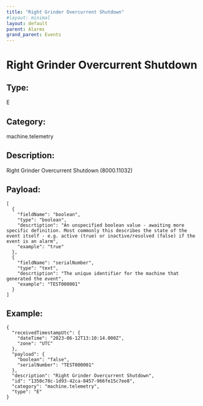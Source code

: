 ```yaml
---
title: "Right Grinder Overcurrent Shutdown"
#layout: minimal
layout: default
parent: Alarms
grand_parent: Events
---
```


# Right Grinder Overcurrent Shutdown

## Type:

E

## Category:

machine.telemetry

## Description: 

Right Grinder Overcurrent Shutdown (8000.11032)

## Payload:

```
[
  {
    "fieldName": "boolean",
    "type": "boolean",
    "descrtiption": "An unspecified boolean value - awaiting more specific definition. Most commonly this describes the state of the event itself - e.g. active (true) or inactive/resolved (false) if the event is an alarm",
    "example": "true"
  },
  {
    "fieldName": "serialNumber",
    "type": "text",
    "descrtiption": "The unique identifier for the machine that generated the event",
    "example": "TEST000001"
  }
]
```

## Example:

```
{
  "receivedTimestampUtc": {
    "dateTime": "2023-06-12T13:10:14.000Z",
    "zone": "UTC"
  },
  "payload": {
    "boolean": "false",
    "serialNumber": "TEST000001"
  },
  "description": "Right Grinder Overcurrent Shutdown",
  "id": "1350c78c-1d93-42ca-8457-966fe15c7ee8",
  "category": "machine.telemetry",
  "type": "E"
}
```
